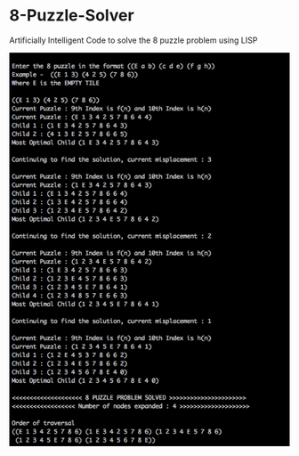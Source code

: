 # 8-Puzzle-Solver
Artificially Intelligent Code to solve the 8 puzzle problem using LISP

![index](./output.png)
